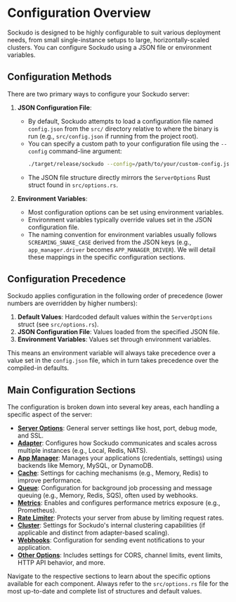 # Configuration Overview

Sockudo is designed to be highly configurable to suit various deployment needs, from small single-instance setups to large, horizontally-scaled clusters. You can configure Sockudo using a JSON file or environment variables.

## Configuration Methods

There are two primary ways to configure your Sockudo server:

1.  **JSON Configuration File**:
    * By default, Sockudo attempts to load a configuration file named `config.json` from the `src/` directory relative to where the binary is run (e.g., `src/config.json` if running from the project root).
    * You can specify a custom path to your configuration file using the `--config` command-line argument:
        ```bash
        ./target/release/sockudo --config=/path/to/your/custom-config.json
        ```
    * The JSON file structure directly mirrors the `ServerOptions` Rust struct found in `src/options.rs`.

2.  **Environment Variables**:
    * Most configuration options can be set using environment variables.
    * Environment variables typically override values set in the JSON configuration file.
    * The naming convention for environment variables usually follows `SCREAMING_SNAKE_CASE` derived from the JSON keys (e.g., `app_manager.driver` becomes `APP_MANAGER_DRIVER`). We will detail these mappings in the specific configuration sections.

## Configuration Precedence

Sockudo applies configuration in the following order of precedence (lower numbers are overridden by higher numbers):

1.  **Default Values**: Hardcoded default values within the `ServerOptions` struct (see `src/options.rs`).
2.  **JSON Configuration File**: Values loaded from the specified JSON file.
3.  **Environment Variables**: Values set through environment variables.

This means an environment variable will always take precedence over a value set in the `config.json` file, which in turn takes precedence over the compiled-in defaults.

## Main Configuration Sections

The configuration is broken down into several key areas, each handling a specific aspect of the server:

* **[Server Options](./server-options.md)**: General server settings like host, port, debug mode, and SSL.
* **[Adapter](./adapter.md)**: Configures how Sockudo communicates and scales across multiple instances (e.g., Local, Redis, NATS).
* **[App Manager](./app-manager.md)**: Manages your applications (credentials, settings) using backends like Memory, MySQL, or DynamoDB.
* **[Cache](./cache.md)**: Settings for caching mechanisms (e.g., Memory, Redis) to improve performance.
* **[Queue](./queue.md)**: Configuration for background job processing and message queuing (e.g., Memory, Redis, SQS), often used by webhooks.
* **[Metrics](./metrics.md)**: Enables and configures performance metrics exposure (e.g., Prometheus).
* **[Rate Limiter](./rate-limiter.md)**: Protects your server from abuse by limiting request rates.
* **[Cluster](./cluster.md)**: Settings for Sockudo's internal clustering capabilities (if applicable and distinct from adapter-based scaling).
* **[Webhooks](./webhooks.md)**: Configuration for sending event notifications to your application.
* **[Other Options](./other-options.md)**: Includes settings for CORS, channel limits, event limits, HTTP API behavior, and more.

Navigate to the respective sections to learn about the specific options available for each component. Always refer to the `src/options.rs` file for the most up-to-date and complete list of structures and default values.
